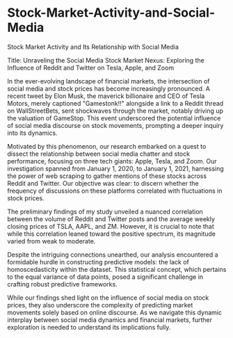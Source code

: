 # Stock-Market-Activity-and-Social-Media
Stock Market Activity and Its Relationship with Social Media

Title: Unraveling the Social Media Stock Market Nexus: Exploring the Influence of Reddit and Twitter on Tesla, Apple, and Zoom

In the ever-evolving landscape of financial markets, the intersection of social media and stock prices has become increasingly pronounced. A recent tweet by Elon Musk, the maverick billionaire and CEO of Tesla Motors, merely captioned "Gamestonk!!" alongside a link to a Reddit thread on WallStreetBets, sent shockwaves through the market, notably driving up the valuation of GameStop. This event underscored the potential influence of social media discourse on stock movements, prompting a deeper inquiry into its dynamics.

Motivated by this phenomenon, our research embarked on a quest to dissect the relationship between social media chatter and stock performance, focusing on three tech giants: Apple, Tesla, and Zoom. Our investigation spanned from January 1, 2020, to January 1, 2021, harnessing the power of web scraping to gather mentions of these stocks across Reddit and Twitter. Our objective was clear: to discern whether the frequency of discussions on these platforms correlated with fluctuations in stock prices.

The preliminary findings of my study unveiled a nuanced correlation between the volume of Reddit and Twitter posts and the average weekly closing prices of TSLA, AAPL, and ZM. However, it is crucial to note that while this correlation leaned toward the positive spectrum, its magnitude varied from weak to moderate. 

Despite the intriguing connections unearthed, our analysis encountered a formidable hurdle in constructing predictive models: the lack of homoscedasticity within the dataset. This statistical concept, which pertains to the equal variance of data points, posed a significant challenge in crafting robust predictive frameworks.

While our findings shed light on the influence of social media on stock prices, they also underscore the complexity of predicting market movements solely based on online discourse. As we navigate this dynamic interplay between social media dynamics and financial markets, further exploration is needed to understand its implications fully.
